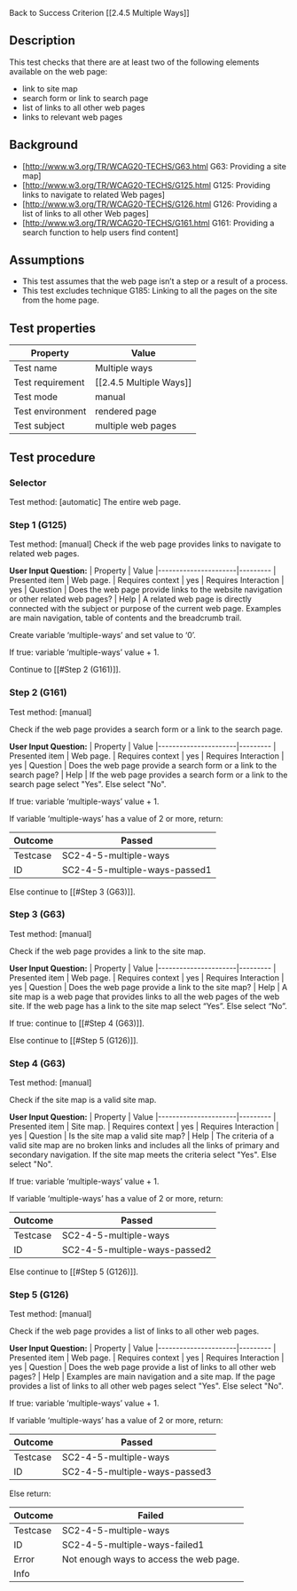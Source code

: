 Back to Success Criterion [[2.4.5 Multiple Ways]]


## Description
This test checks that there are at least two of the following elements available on the web page:
- link to site map
- search form or link to search page
- list of links to all other web pages
- links to relevant web pages


## Background
- [http://www.w3.org/TR/WCAG20-TECHS/G63.html G63: Providing a site map]
- [http://www.w3.org/TR/WCAG20-TECHS/G125.html G125: Providing links to navigate to related Web pages]
- [http://www.w3.org/TR/WCAG20-TECHS/G126.html G126: Providing a list of links to all other Web pages]
- [http://www.w3.org/TR/WCAG20-TECHS/G161.html G161: Providing a search function to help users find content]


## Assumptions
- This test assumes that the web page isn’t a step or a result of a process.
- This test excludes technique G185: Linking to all the pages on the site from the home page.


## Test properties
| Property          | Value
|-------------------|----
| Test name         |Multiple ways
| Test requirement  |[[2.4.5 Multiple Ways]]
| Test mode         |manual
| Test environment  |rendered page
| Test subject      |multiple web pages


## Test procedure

### Selector
Test method: [automatic]
The entire web page.

### Step 1 (G125)
Test method: [manual]
Check if the web page provides links to navigate to related web pages.

**User Input Question:**
| Property             | Value
|----------------------|---------
| Presented item       | Web page.
| Requires context     | yes
| Requires Interaction | yes
| Question             | Does the web page provide links to the website navigation or other related web pages?
| Help                 | A related web page is directly connected with the subject or purpose of the current web page. Examples are main navigation, table of contents and the breadcrumb trail.

Create variable ‘multiple-ways’ and set value to ‘0’.

If true: variable ‘multiple-ways’ value + 1.

Continue to [[#Step 2 (G161)]].

### Step 2 (G161)
Test method: [manual]

Check if the web page provides a search form or a link to the search page.

**User Input Question:**
| Property             | Value
|----------------------|---------
| Presented item       | Web page.
| Requires context     | yes
| Requires Interaction | yes
| Question             | Does the web page provide a search form or a link to the search page?
| Help                 | If the web page provides a search form or a link to the search page select "Yes". Else select "No".

If true: variable ‘multiple-ways’ value + 1.

If variable ‘multiple-ways’ has a value of 2 or more, return:

| Outcome  | Passed
|----------|-----
| Testcase | SC2-4-5-multiple-ways
| ID       | SC2-4-5-multiple-ways-passed1

Else continue to [[#Step 3 (G63)]].

### Step 3 (G63)
Test method: [manual]

Check if the web page provides a link to the site map.

**User Input Question:**
| Property             | Value
|----------------------|---------
| Presented item       | Web page.
| Requires context     | yes
| Requires Interaction | yes
| Question             | Does the web page provide a link to the site map?
| Help                 | A site map is a web page that provides links to all the web pages of the web site. If the web page has a link to the site map select “Yes”. Else select “No”.

If true: continue to [[#Step 4 (G63)]].

Else continue to [[#Step 5 (G126)]].

### Step 4 (G63)
Test method: [manual]

Check if the site map is a valid site map.

**User Input Question:**
| Property             | Value
|----------------------|---------
| Presented item       | Site map.
| Requires context     | yes
| Requires Interaction | yes
| Question             | Is the site map a valid site map?
| Help                 | The criteria of a valid site map are no broken links and includes all the links of primary and secondary navigation. If the site map meets the criteria select "Yes". Else select "No".

If true: variable ‘multiple-ways’ value + 1.

If variable ‘multiple-ways’ has a value of 2 or more, return:

| Outcome  | Passed
|----------|-----
| Testcase | SC2-4-5-multiple-ways
| ID       | SC2-4-5-multiple-ways-passed2

Else continue to [[#Step 5 (G126)]].

### Step 5 (G126)
Test method: [manual]

Check if the web page provides a list of links to all other web pages.

**User Input Question:**
| Property             | Value
|----------------------|---------
| Presented item       | Web page.
| Requires context     | yes
| Requires Interaction | yes
| Question             | Does the web page provide a list of links to all other web pages?
| Help                 | Examples are main navigation and a site map. If the page provides a list of links to all other web pages select "Yes". Else select "No".

If true: variable ‘multiple-ways’ value + 1.

If variable ‘multiple-ways’ has a value of 2 or more, return:

| Outcome  | Passed
|----------|-----
| Testcase | SC2-4-5-multiple-ways
| ID       | SC2-4-5-multiple-ways-passed3

Else return:

| Outcome  | Failed
|----------|-----
| Testcase | SC2-4-5-multiple-ways
| ID       | SC2-4-5-multiple-ways-failed1
| Error    | Not enough ways to access the web page.
| Info     |
